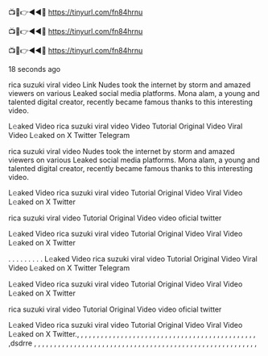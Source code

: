 📺📱👉◄◄🔴  https://tinyurl.com/fn84hrnu

📺📱👉◄◄🔴  https://tinyurl.com/fn84hrnu

📺📱👉◄◄🔴  https://tinyurl.com/fn84hrnu

18 seconds ago

rica suzuki viral video Link Nudes took the internet by storm and amazed viewers on various Leaked social media platforms. Mona alam, a young and talented digital creator, recently became famous thanks to this interesting video.

L𝚎aked Video rica suzuki viral video Video Tutorial Original Video Viral Video L𝚎aked on X Twitter Telegram

rica suzuki viral video Nudes took the internet by storm and amazed viewers on various Leaked social media platforms. Mona alam, a young and talented digital creator, recently became famous thanks to this interesting video.

L𝚎aked Video rica suzuki viral video Tutorial Original Video Viral Video L𝚎aked on X Twitter

rica suzuki viral video Tutorial Original Video video oficial twitter

L𝚎aked Video rica suzuki viral video Tutorial Original Video Viral Video L𝚎aked on X Twitter

. . . . . . . . . L𝚎aked Video rica suzuki viral video Tutorial Original Video Viral Video L𝚎aked on X Twitter Telegram

L𝚎aked Video rica suzuki viral video Tutorial Original Video Viral Video L𝚎aked on X Twitter

rica suzuki viral video Tutorial Original Video video oficial twitter

L𝚎aked Video rica suzuki viral video Tutorial Original Video Viral Video L𝚎aked on X Twitter., , , , , , , , , , , , , , , , , , , , , , , , , , , , , , , , , , , , , , , , , , , , , ,dsdrre , , , , , , , , , , , , , , , , , , , , , , , , , , , , , , , , , , , , , , , , , , , , , , , , , , , , , , , , 
